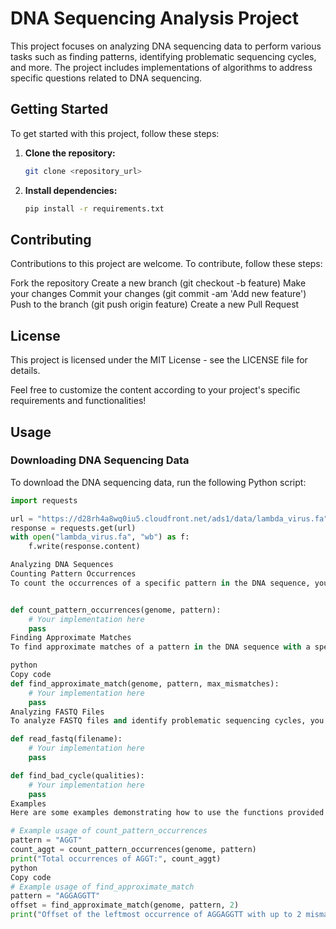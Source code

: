 # DNA Sequencing Analysis Project

This project focuses on analyzing DNA sequencing data to perform various tasks such as finding patterns, identifying problematic sequencing cycles, and more. The project includes implementations of algorithms to address specific questions related to DNA sequencing.

## Getting Started

To get started with this project, follow these steps:

1. **Clone the repository:**
    ```bash
    git clone <repository_url>
    ```

2. **Install dependencies:**
    ```bash
    pip install -r requirements.txt
    ```
## Contributing
Contributions to this project are welcome. To contribute, follow these steps:

Fork the repository
Create a new branch (git checkout -b feature)
Make your changes
Commit your changes (git commit -am 'Add new feature')
Push to the branch (git push origin feature)
Create a new Pull Request

## License
This project is licensed under the MIT License - see the LICENSE file for details.



Feel free to customize the content according to your project's specific requirements and functionalities!


## Usage

### Downloading DNA Sequencing Data

To download the DNA sequencing data, run the following Python script:

```python
import requests

url = "https://d28rh4a8wq0iu5.cloudfront.net/ads1/data/lambda_virus.fa"
response = requests.get(url)
with open("lambda_virus.fa", "wb") as f:
    f.write(response.content)

Analyzing DNA Sequences
Counting Pattern Occurrences
To count the occurrences of a specific pattern in the DNA sequence, you can use the following function:


def count_pattern_occurrences(genome, pattern):
    # Your implementation here
    pass
Finding Approximate Matches
To find approximate matches of a pattern in the DNA sequence with a specified number of mismatches, you can use the following function:

python
Copy code
def find_approximate_match(genome, pattern, max_mismatches):
    # Your implementation here
    pass
Analyzing FASTQ Files
To analyze FASTQ files and identify problematic sequencing cycles, you can use the following functions:

def read_fastq(filename):
    # Your implementation here
    pass

def find_bad_cycle(qualities):
    # Your implementation here
    pass
Examples
Here are some examples demonstrating how to use the functions provided in this project:

# Example usage of count_pattern_occurrences
pattern = "AGGT"
count_aggt = count_pattern_occurrences(genome, pattern)
print("Total occurrences of AGGT:", count_aggt)
python
Copy code
# Example usage of find_approximate_match
pattern = "AGGAGGTT"
offset = find_approximate_match(genome, pattern, 2)
print("Offset of the leftmost occurrence of AGGAGGTT with up to 2 mismatches:", offset)



